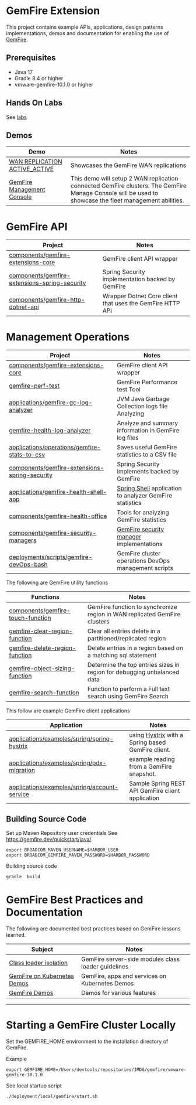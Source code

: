 # GemFire Extension 


This project contains example APIs, applications, design patterns implementations, demos and documentation for enabling the use of [GemFire](https://tanzu.vmware.com/gemfire).


## Prerequisites


- Java 17
- Gradle  8.4 or higher
- vmware-gemfire-10.1.0 or higher

## Hands On Labs

See [labs](docs/workshops/labs)

## Demos


| Demo                                                                              | Notes                                                                                                                                                  |
|-----------------------------------------------------------------------------------|--------------------------------------------------------------------------------------------------------------------------------------------------------|
| [WAN REPLICATION ACTIVE_ACTIVE](docs/demo/local/WAN_REPLICATION_ACTIVE_ACTIVE.md) | Showcases the GemFire WAN replications                                                                                                                 |
| [GemFire Management Console](docs/demo/local/monitoring)                          | This demo will setup 2 WAN replication connected GemFire clusters. The GemFire Manage Console will be used to showcase the fleet management abilities. |


# GemFire API



| Project                                                                                                                                               | Notes                                                                                                                                                      |
|-------------------------------------------------------------------------------------------------------------------------------------------------------|------------------------------------------------------------------------------------------------------------------------------------------------------------|
| [components/gemfire-extensions-core](https://github.com/ggreen/gemfire-extensions/tree/main/components/gemfire-extensions-core)                       | GemFire client API wrapper                                                                                                                                 |
| [components/gemfire-extensions-spring-security](https://github.com/ggreen/gemfire-extensions/tree/main/components/gemfire-extensions-spring-security) | Spring Security implementation backed by GemFire                                                                                                           | 
| [components/gemfire-http-dotnet-api](https://github.com/ggreen/gemfire-extensions/tree/main/components/gemfire-http-dotnet-api)                       | Wrapper Dotnet Core client that uses the GemFire HTTP API                                                                                                  |





# Management Operations 


| Project                                                                                                                                               | Notes                                                                                                                                                      |
|-------------------------------------------------------------------------------------------------------------------------------------------------------|------------------------------------------------------------------------------------------------------------------------------------------------------------|
| [components/gemfire-extensions-core](https://github.com/ggreen/gemfire-extensions/tree/main/components/gemfire-extensions-core)                       | GemFire client API wrapper                                                                                                                                 |
| [gemfire-perf-test](applications/gemfire-perf-test)                                                                                                   | GemFire Performance test Tool                                                                                                                              |
| [applications/gemfire-gc-log-analyzer](applications/gemfire-gc-log-analyzer)                                                                          | JVM Java Garbage Collection logs file Analyzing                                                                                                            |                                                                                                                                                           | GemFire Health Check Tool                                                                                                                                  |
| [gemfire-health-log-analyzer](applications/gemfire-health-log-analyzer)                                                                               | Analyze and summary information in GemFire log files                                                                                                       |                                                                                                                                                           | GemFire Health Check Tool                                                                                                                                  |
 | [applications/operations/gemfire-stats-to-csv](applications/operations/gemfire-stats-to-csv)                                                          | Saves useful GemFire statistics to a CSV file                                                                                                              | 
| [components/gemfire-extensions-spring-security](https://github.com/ggreen/gemfire-extensions/tree/main/components/gemfire-extensions-spring-security) | Spring Security implements backed by GemFire                                                                                                               | 
| [applications/gemfire-health-shell-app](https://github.com/ggreen/gemfire-extensions/tree/main/applications/gemfire-health-shell-app)                 | [Spring Shell](https://spring.io/projects/spring-shell) application to analyzer GemFire statistics                                                         |
| [components/gemfire-health-office](https://github.com/ggreen/gemfire-extensions/tree/main/components/gemfire-health-office)                           | Tools for analyzing GemFire statistics                                                                                                                     |
| [components/gemfire-security-managers](https://github.com/ggreen/gemfire-extensions/tree/main/components/gemfire-security-managers)                   | [GemFire security manager](https://tanzu.vmware.com/developer/data/gemfire/blog/security-manager-basics-authentication-and-authorization/) implementations |
| [deployments/scripts/gemfire-devOps-bash](deployment/scripts/gemfire-devOps-bash)                                                                     | GemFire cluster operations DevOps management scripts                                                                                                       |


The following are GemFire utility functions

| Functions                                                                             | Notes                                                                     |
|---------------------------------------------------------------------------------------|---------------------------------------------------------------------------|
| [components/gemfire-touch-function](components/gemfire-touch-function)                | GemFire function to synchronize region in WAN replicated GemFire clusters |
| [gemfire-clear-region-function](components/functions/gemfire-clear-region-function)   | Clear all entries delete in a partitioned/replicated region               |
| [gemfire-delete-region-function](components/functions/gemfire-delete-region-function) | Delete entries in a region based on a matching sql statement              |
| [gemfire-object-sizing-function](components/functions/gemfire-object-sizing-function) | Determine the top entries sizes in region for debugging unbalanced data   |
| [gemfire-search-function](components/functions/gemfire-search-function)               | Function to perform a Full text search using GemFire Search               |


This follow are example GemFire client applications


| Application                                                                                | Notes                                                                                   |
|--------------------------------------------------------------------------------------------|-----------------------------------------------------------------------------------------|
| [applications/examples/spring/spring-hystrix](applications/examples/spring/spring-hystrix) | using [Hystrix](https://github.com/Netflix/Hystrix) with a Spring based GemFire client. |
 | [applications/examples/spring/pdx-migration](applications/examples/spring/pdx-migration)   | example reading from a GemFire snapshot. |
| [applications/examples/spring/account-service](applications/examples/spring/account-service)                                           | Sample Spring REST API GemFire client application|

## Building Source Code

Set up Maven Repository user credentials
See https://gemfire.dev/quickstart/java/

```shell
export BROADCOM_MAVEN_USERNAME=$HARBOR_USER
export BROADCOM_GEMFIRE_MAVEN_PASSWORD=$HARBOR_PASSWORD
```

Building source code

```shell
gradle  build
```

# GemFire Best Practices and Documentation

The following are documented best practices based on GemFire lessons learned.

| Subject                                                                | Notes                                               |
|------------------------------------------------------------------------|-----------------------------------------------------|
| [Class loader isolation](docs/best-practices/ClassLoader-Isolation.md) | GemFire server-side modules class loader guidelines |  
| [GemFire on Kubernetes Demos](docs/demo/k8)                            | GemFire, apps and services on Kubernetes Demos      |
| [GemFire Demos](docs/demo/local)                                       | Demos for various features                          |

--------------------------------------
# Starting a GemFire Cluster Locally
Set the GEMFIRE_HOME environment to the installation directory of GemFire.

Example
```shell
export GEMFIRE_HOME=/Users/devtools/repositories/IMDG/gemfire/vmware-gemfire-10.1.0
```

See local startup script 

```shell
./deployment/local/gemfire/start.sh
```
